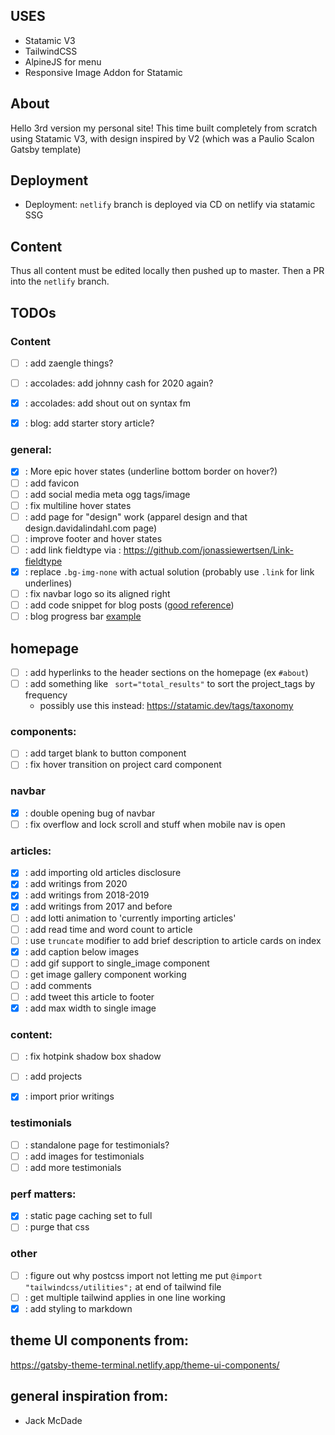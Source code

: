 ## USES
- Statamic V3
- TailwindCSS
- AlpineJS for menu
- Responsive Image Addon for Statamic

## About
Hello 3rd version my personal site! This time built completely from scratch using Statamic V3, with design inspired by V2 (which was a Paulio Scalon Gatsby template)

## Deployment
- Deployment: `netlify` branch is deployed via CD on netlify via statamic SSG

## Content
Thus all content must be edited locally then pushed up to master. Then a PR into the `netlify` branch.

## TODOs

### Content
- [ ] : add zaengle things?
- [ ] : accolades: add johnny cash for 2020 again?
- [x] : accolades: add shout out on syntax fm
- [x] : blog: add starter story article?



### general:
- [x] : More epic hover states (underline bottom border on hover?)
- [ ] : add favicon
- [ ] : add social media meta ogg tags/image
- [ ] : fix multiline hover states
- [ ] : add page for "design" work (apparel design and that design.davidalindahl.com page)
- [ ] : improve footer and hover states
- [ ] : add link fieldtype via : https://github.com/jonassiewertsen/Link-fieldtype
- [x] : replace `.bg-img-none` with actual solution (probably use `.link` for link underlines)
- [ ] : fix navbar logo so its aligned right
- [ ] : add code snippet for blog posts ([good reference](https://austencam.com/posts/how-to-add-syntax-highlighting-to-a-statamic-site))
- [ ] : blog progress bar [example](https://codepen.io/KevinBatdorf/pen/wvMJMKz)

## homepage
- [ ] : add hyperlinks to the header sections on the homepage (ex `#about`)
- [ ] : add something like ` sort="total_results"` to sort the project_tags by frequency
  - possibly use this instead: https://statamic.dev/tags/taxonomy

### components:
- [ ] : add target blank to button component
- [ ] : fix hover transition on project card component

### navbar 
- [x] : double opening bug of navbar
- [ ] : fix overflow and lock scroll and stuff when mobile nav is open

### articles: 
- [x] : add importing old articles disclosure
- [x] : add writings from 2020
- [x] : add writings from 2018-2019
- [x] : add writings from 2017 and before
- [ ] : add lotti animation to 'currently importing articles'
- [ ] : add read time and word count to article
- [ ] : use `truncate` modifier to add brief description to article cards on index
- [x] : add caption below images
- [ ] : add gif support to single_image component
- [ ] : get image gallery component working
- [ ] : add comments
- [ ] : add tweet this article to footer
- [x] : add max width to single image

### content:
- [ ] : fix hotpink shadow box shadow
- [ ] : add projects
- [x] : import prior writings


### testimonials
- [ ] : standalone page for testimonials?
- [ ] : add images for testimonials
- [ ] : add more testimonials

### perf matters:
- [x] : static page caching set to full
- [ ] : purge that css

### other
- [ ] : figure out why postcss import not letting me put `@import "tailwindcss/utilities";` at end of tailwind file
- [ ] : get multiple tailwind applies in one line working
- [x] : add styling to markdown

## theme UI components from: 
https://gatsby-theme-terminal.netlify.app/theme-ui-components/

## general inspiration from: 

- Jack McDade
